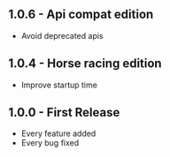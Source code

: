 ## 1.0.6 - Api compat edition
* Avoid deprecated apis

## 1.0.4 - Horse racing edition
* Improve startup time

## 1.0.0 - First Release
* Every feature added
* Every bug fixed
